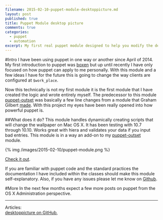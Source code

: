 ```yaml
---
filename: 2015-02-10-puppet-module-desktoppicture.md
layout: post
published: true
title: Puppet Module desktop picture
comments: true
categories: 
  - puppet
  - automation
excerpt: My first real puppet module designed to help you modify the desktop picture on OS X.
---
```


#Intro
I have been using puppet in one way or another since April of 2014. My first introduction to puppet was [boxen](https://boxen.github.com/) but up until recently I have only focused on how puppet can apply to me personally. With this module and a few ideas I have for the future this is going to change the way clients are configured at ``$work_place``. 

Now this technically is not my first module it is the first module that I have created the logic and wrote entirely myself. The predecessor to this module [puppet-outset](https://github.com/clburlison/puppet-outset) was basically a few line changes from a module that Graham Gilbert [made](https://github.com/grahamgilbert/puppet-scriptrunner). With this project my eyes have been really opened into how powerful puppet is.

##What does it do?
This module handles dynamically creating scripts that will change the wallpaper on Mac OS X. It has been testing with 10.7 through 10.10. Works great with hiera and validates your data if you input bad entries. This module is in a way an add-on to my [puppet-outset](https://github.com/clburlison/puppet-outset) module.

{% img /images/2015-02-10/puppet-module.png %}

[Check it out](https://github.com/clburlison/puppet-desktoppicture).

If you are familiar with puppet code and the standard practices the documentation I have included within the classes should make this module self-explanatory. Also, if you have any issues please let me know on [Github](https://github.com/clburlison/puppet-desktoppicture/issues).

#More
In the next few months expect a few more posts on puppet from the OS X Administration perspective.

---

Articles:  
[desktoppicture on GitHub](https://github.com/clburlison/puppet-desktoppicture),  
